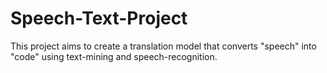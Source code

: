 # Speech-Text-Project
 This project aims to create a translation model that converts "speech" into "code" using text-mining and speech-recognition. 
